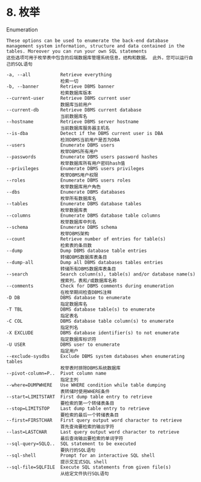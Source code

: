# 8. 枚举

Enumeration

    These options can be used to enumerate the back-end database management system information, structure and data contained in the tables. Moreover you can run your own SQL statements
    这些选项可用于枚举表中包含的后端数据库管理系统信息，结构和数据。 此外，您可以运行自己的SQL语句
    
    -a, --all           Retrieve everything
    					检索一切
    -b, --banner        Retrieve DBMS banner
    					检索数据库版本
    --current-user      Retrieve DBMS current user
    					数据库当前用户
    --current-db        Retrieve DBMS current database
    					当前数据库名
    --hostname          Retrieve DBMS server hostname
    					当前数据库服务器主机名
    --is-dba            Detect if the DBMS current user is DBA
    					检测DBMS当前用户是否为DBA
    --users             Enumerate DBMS users
    					枚举DBMS所有用户
    --passwords         Enumerate DBMS users password hashes
    					枚举数据库所有用户密码hash值
    --privileges        Enumerate DBMS users privileges
    					枚举DBMS用户权限
    --roles             Enumerate DBMS users roles
    					枚举数据库用户角色
    --dbs               Enumerate DBMS databases
    					枚举所有数据库名
    --tables            Enumerate DBMS database tables
    					枚举数据库表
    --columns           Enumerate DBMS database table columns
    					枚举数据库中列名	
    --schema            Enumerate DBMS schema
    					枚举DBMS架构
    --count             Retrieve number of entries for table(s)
    					检索表的条目数
    --dump              Dump DBMS database table entries
    					转储DBMS数据库表条目
    --dump-all          Dump all DBMS databases tables entries
    					转储所有DBMS数据库表条目
    --search            Search column(s), table(s) and/or database name(s)
    					搜索列，表和/或数据库名称
    --comments          Check for DBMS comments during enumeration
    					在枚举期间检查DBMS注释
    -D DB               DBMS database to enumerate
    					指定数据库名
    -T TBL              DBMS database table(s) to enumerate
    					指定表名
    -C COL              DBMS database table column(s) to enumerate
    					指定列名
    -X EXCLUDE          DBMS database identifier(s) to not enumerate
    					指定数据库标识符
    -U USER             DBMS user to enumerate
    					指定用户	
    --exclude-sysdbs    Exclude DBMS system databases when enumerating tables
    					枚举表时排除DBMS系统数据库
    --pivot-column=P..  Pivot column name
    					指定主列
    --where=DUMPWHERE   Use WHERE condition while table dumping
    					表转储时使用WHERE条件
    --start=LIMITSTART  First dump table entry to retrieve
    					要检索的第一个转储表条目
    --stop=LIMITSTOP    Last dump table entry to retrieve
    					要检索的最后一个转储表条目
    --first=FIRSTCHAR   First query output word character to retrieve
    					首先查询要检索的输出字符
    --last=LASTCHAR     Last query output word character to retrieve
    					最后查询输出要检索的单词字符
    --sql-query=SQLQ..  SQL statement to be executed
    					要执行的SQL语句
    --sql-shell         Prompt for an interactive SQL shell
    					提示交互式SQL shell
    --sql-file=SQLFILE  Execute SQL statements from given file(s)
    					从给定文件执行SQL语句